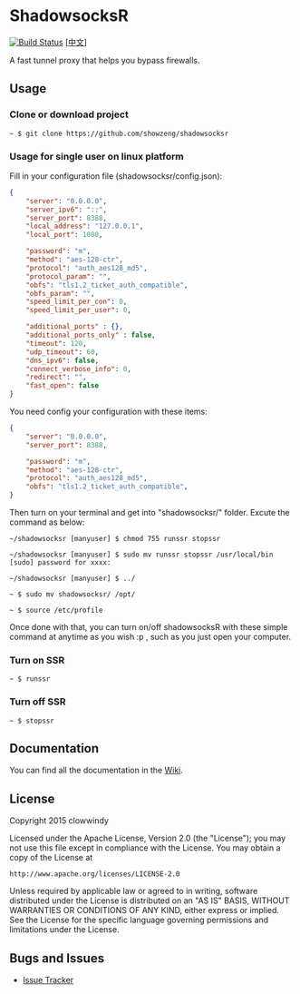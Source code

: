 ShadowsocksR
===========

[![Build Status]][Travis CI]  [[中文]]

A fast tunnel proxy that helps you bypass firewalls.

Usage
------

### Clone or download project

``` text
~ $ git clone https://github.com/showzeng/shadowsocksr
```

### Usage for single user on linux platform

Fill in your configuration file (shadowsocksr/config.json):

``` json
{
    "server": "0.0.0.0",
    "server_ipv6": "::",
    "server_port": 8388,
    "local_address": "127.0.0.1",
    "local_port": 1080,

    "password": "m",
    "method": "aes-128-ctr",
    "protocol": "auth_aes128_md5",
    "protocol_param": "",
    "obfs": "tls1.2_ticket_auth_compatible",
    "obfs_param": "",
    "speed_limit_per_con": 0,
    "speed_limit_per_user": 0,

    "additional_ports" : {},
    "additional_ports_only" : false,
    "timeout": 120,
    "udp_timeout": 60,
    "dns_ipv6": false,
    "connect_verbose_info": 0,
    "redirect": "",
    "fast_open": false
}
```

You need config your configuration with these items:

``` json
{
    "server": "0.0.0.0",
    "server_port": 8388,

    "password": "m",
    "method": "aes-128-ctr",
    "protocol": "auth_aes128_md5",
    "obfs": "tls1.2_ticket_auth_compatible",
}
```

Then turn on your terminal and get into "shadowsocksr/" folder. Excute the command as below:

``` text
~/shadowsocksr [manyuser] $ chmod 755 runssr stopssr

~/shadowsocksr [manyuser] $ sudo mv runssr stopssr /usr/local/bin
[sudo] password for xxxx: 

~/shadowsocksr [manyuser] $ ../

~ $ sudo mv shadowsocksr/ /opt/

~ $ source /etc/profile
```

Once done with that, you can turn on/off shadowsocksR with these simple command at anytime as you wish :p , such as you just open your computer.

### Turn on SSR

``` text
~ $ runssr
```

### Turn off SSR

``` text
~ $ stopssr
```

Documentation
-------------

You can find all the documentation in the [Wiki].

License
-------

Copyright 2015 clowwindy

Licensed under the Apache License, Version 2.0 (the "License"); you may
not use this file except in compliance with the License. You may obtain
a copy of the License at

    http://www.apache.org/licenses/LICENSE-2.0

Unless required by applicable law or agreed to in writing, software
distributed under the License is distributed on an "AS IS" BASIS, WITHOUT
WARRANTIES OR CONDITIONS OF ANY KIND, either express or implied. See the
License for the specific language governing permissions and limitations
under the License.

Bugs and Issues
----------------

* [Issue Tracker]


[Build Status]:      https://travis-ci.org/shadowsocksr/shadowsocksr.svg?branch=manyuser
[Travis CI]:         https://travis-ci.org/shadowsocksr/shadowsocksr
[Wiki]:              https://github.com/breakwa11/shadowsocks-rss/wiki
[Issue Tracker]:     https://github.com/shadowsocksr/shadowsocksr/issues?state=open
[中文]:               https://showzeng.itscoder.com/shadowsocksr/2017/12/02/use-ssr-under-linux
